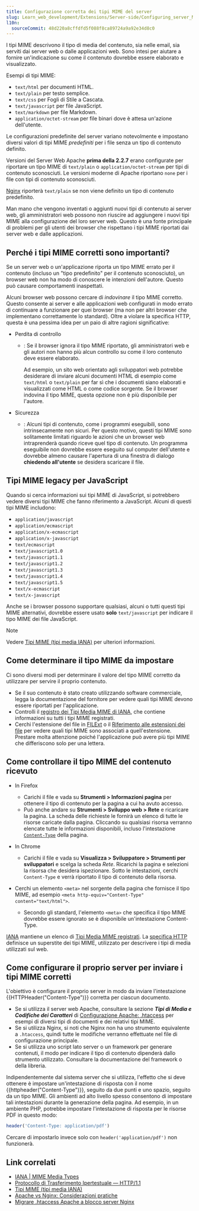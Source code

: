 ```yaml
---
title: Configurazione corretta dei tipi MIME del server
slug: Learn_web_development/Extensions/Server-side/Configuring_server_MIME_types
l10n:
  sourceCommit: 48d220a8cffdfd5f088f8ca89724a9a92e34d8c0
---
```


I tipi MIME descrivono il tipo di media del contenuto, sia nelle email, sia serviti dai server web o dalle applicazioni web. Sono intesi per aiutare a fornire un'indicazione su come il contenuto dovrebbe essere elaborato e visualizzato.

Esempi di tipi MIME:

- `text/html` per documenti HTML.
- `text/plain` per testo semplice.
- `text/css` per Fogli di Stile a Cascata.
- `text/javascript` per file JavaScript.
- `text/markdown` per file Markdown.
- `application/octet-stream` per file binari dove è attesa un'azione dell'utente.

Le configurazioni predefinite del server variano notevolmente e impostano diversi valori di tipi MIME _predefiniti_ per i file senza un tipo di contenuto definito.

Versioni del Server Web Apache **prima della 2.2.7** erano configurate per riportare un tipo MIME di `text/plain` o `application/octet-stream` per tipi di contenuto sconosciuti. Le versioni moderne di Apache riportano `none` per i file con tipi di contenuto sconosciuti.

[Nginx](https://nginx.org/) riporterà `text/plain` se non viene definito un tipo di contenuto predefinito.

Man mano che vengono inventati o aggiunti nuovi tipi di contenuto ai server web, gli amministratori web possono non riuscire ad aggiungere i nuovi tipi MIME alla configurazione del loro server web. Questo è una fonte principale di problemi per gli utenti dei browser che rispettano i tipi MIME riportati dai server web e dalle applicazioni.

## Perché i tipi MIME corretti sono importanti?

Se un server web o un'applicazione riporta un tipo MIME errato per il contenuto (incluso un "tipo predefinito" per il contenuto sconosciuto), un browser web non ha modo di conoscere le intenzioni dell'autore. Questo può causare comportamenti inaspettati.

Alcuni browser web possono cercare di _indovinare_ il tipo MIME corretto. Questo consente ai server e alle applicazioni web configurati in modo errato di continuare a funzionare per quei browser (ma non per altri browser che implementano correttamente lo standard). Oltre a violare la specifica HTTP, questa è una pessima idea per un paio di altre ragioni significative:

- Perdita di controllo

  - : Se il browser ignora il tipo MIME riportato, gli amministratori web e gli autori non hanno più alcun controllo su come il loro contenuto deve essere elaborato.

    Ad esempio, un sito web orientato agli sviluppatori web potrebbe desiderare di inviare alcuni documenti HTML di esempio come `text/html` o `text/plain` per far sì che i documenti siano elaborati e visualizzati come HTML o come codice sorgente. Se il browser indovina il tipo MIME, questa opzione non è più disponibile per l'autore.

- Sicurezza

  - : Alcuni tipi di contenuto, come i programmi eseguibili, sono intrinsecamente non sicuri. Per questo motivo, questi tipi MIME sono solitamente limitati riguardo le azioni che un browser web intraprenderà quando riceve quel tipo di contenuto. Un programma eseguibile non dovrebbe essere eseguito sul computer dell'utente e dovrebbe almeno causare l'apertura di una finestra di dialogo **chiedendo all'utente** se desidera scaricare il file.

## Tipi MIME legacy per JavaScript

Quando si cerca informazioni sui tipi MIME di JavaScript, si potrebbero vedere diversi tipi MIME che fanno riferimento a JavaScript. Alcuni di questi tipi MIME includono:

- `application/javascript`
- `application/ecmascript`
- `application/x-ecmascript`
- `application/x-javascript`
- `text/ecmascript`
- `text/javascript1.0`
- `text/javascript1.1`
- `text/javascript1.2`
- `text/javascript1.3`
- `text/javascript1.4`
- `text/javascript1.5`
- `text/x-ecmascript`
- `text/x-javascript`

Anche se i browser possono supportare qualsiasi, alcuni o tutti questi tipi MIME alternativi, dovrebbe essere usato **solo** `text/javascript` per indicare il tipo MIME dei file JavaScript.

> [!NOTE]
> Vedere [Tipi MIME (tipi media IANA)](/it/docs/Web/HTTP/Guides/MIME_types) per ulteriori informazioni.

## Come determinare il tipo MIME da impostare

Ci sono diversi modi per determinare il valore del tipo MIME corretto da utilizzare per servire il proprio contenuto.

- Se il suo contenuto è stato creato utilizzando software commerciale, legga la documentazione del fornitore per vedere quali tipi MIME devono essere riportati per l'applicazione.
- Controlli il [registro dei Tipi Media MIME di IANA](https://www.iana.org/assignments/media-types/media-types.xhtml), che contiene informazioni su tutti i tipi MIME registrati.
- Cerchi l'estensione del file in [FILExt](https://filext.com/) o il [Riferimento alle estensioni dei file](https://www.file-extensions.org/) per vedere quali tipi MIME sono associati a quell'estensione. Prestare molta attenzione poiché l'applicazione può avere più tipi MIME che differiscono solo per una lettera.

## Come controllare il tipo MIME del contenuto ricevuto

- In Firefox

  - Carichi il file e vada su **Strumenti > Informazioni pagina** per ottenere il tipo di contenuto per la pagina a cui ha avuto accesso.
  - Può anche andare su **Strumenti > Sviluppo web > Rete** e ricaricare la pagina. La scheda delle richieste le fornirà un elenco di tutte le risorse caricate dalla pagina. Cliccando su qualsiasi risorsa verranno elencate tutte le informazioni disponibili, incluso l'intestazione [`Content-Type`](/it/docs/Web/HTTP/Reference/Headers/Content-Type) della pagina.

- In Chrome

  - Carichi il file e vada su **Visualizza > Sviluppatore > Strumenti per sviluppatori** e scelga la scheda _Rete_. Ricarichi la pagina e selezioni la risorsa che desidera ispezionare. Sotto le intestazioni, cerchi `Content-Type` e verrà riportato il tipo di contenuto della risorsa.

- Cerchi un elemento `<meta>` nel sorgente della pagina che fornisce il tipo MIME, ad esempio `<meta http-equiv="Content-Type" content="text/html">`.

  - Secondo gli standard, l'elemento `<meta>` che specifica il tipo MIME dovrebbe essere ignorato se è disponibile un'intestazione Content-Type.

[IANA](https://www.iana.org/) mantiene un elenco di [Tipi Media MIME registrati](https://www.iana.org/assignments/media-types/media-types.xhtml). La [specifica HTTP](https://www.w3.org/Protocols/rfc2616/rfc2616.html) definisce un superstite dei tipi MIME, utilizzato per descrivere i tipi di media utilizzati sul web.

## Come configurare il proprio server per inviare i tipi MIME corretti

L'obiettivo è configurare il proprio server in modo da inviare l'intestazione {{HTTPHeader("Content-Type")}} corretta per ciascun documento.

- Se si utilizza il server web Apache, consultare la sezione **_Tipi di Media e Codifiche dei Caratteri_** di [Configurazione Apache: .htaccess](/it/docs/Learn_web_development/Extensions/Server-side/Apache_Configuration_htaccess) per esempi di diversi tipi di documenti e dei relativi tipi MIME.
- Se si utilizza Nginx, si noti che Nginx non ha uno strumento equivalente a `.htaccess`, quindi tutte le modifiche verranno effettuate nel file di configurazione principale.
- Se si utilizza uno script lato server o un framework per generare contenuti, il modo per indicare il tipo di contenuto dipenderà dallo strumento utilizzato. Consultare la documentazione del framework o della libreria.

Indipendentemente dal sistema server che si utilizza, l'effetto che si deve ottenere è impostare un'intestazione di risposta con il nome {{httpheader("Content-Type")}}, seguito da due punti e uno spazio, seguito da un tipo MIME. Gli ambienti ad alto livello spesso consentono di impostare tali intestazioni durante la generazione della pagina. Ad esempio, in un ambiente PHP, potrebbe impostare l'intestazione di risposta per le risorse PDF in questo modo:

```php
header('Content-Type: application/pdf')
```

Cercare di impostarlo invece solo con `header('application/pdf')` non funzionerà.

## Link correlati

- [IANA | MIME Media Types](https://www.iana.org/assignments/media-types/media-types.xhtml)
- [Protocollo di Trasferimento Ipertestuale — HTTP/1.1](https://www.w3.org/Protocols/rfc2616/rfc2616.html)
- [Tipi MIME (tipi media IANA)](/it/docs/Web/HTTP/Guides/MIME_types)
- [Apache vs Nginx: Considerazioni pratiche](https://www.digitalocean.com/community/tutorials/apache-vs-nginx-practical-considerations)
- [Migrare .htaccess Apache a blocco server Nginx](https://barryvanveen.nl/articles/56-migrate-apache-htaccess-to-nginx-server-block/)

